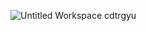 ![Untitled Workspace](https://user-images.githubusercontent.com/80693368/114503047-53a88c80-9c4a-11eb-98e3-9c38b8966a3c.png)
cdtrgyu

